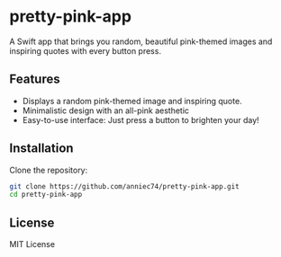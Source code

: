 # pretty-pink-app

A Swift app that brings you random, beautiful pink-themed images and inspiring quotes with every button press.

## Features

- Displays a random pink-themed image and inspiring quote.
- Minimalistic design with an all-pink aesthetic
- Easy-to-use interface: Just press a button to brighten your day!

## Installation

Clone the repository: 
```bash
git clone https://github.com/anniec74/pretty-pink-app.git
cd pretty-pink-app
````
## License

MIT License


